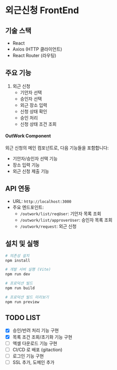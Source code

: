 # 외근신청 FrontEnd


## 기술 스택
- React
- Axios (HTTP 클라이언트)
- React Router (라우팅)

## 주요 기능
1. 외근 신청
    - 기안자 선택
    - 승인자 선택
    - 외근 장소 입력
    - 신청 상태 확인
    - 승인 처리
    - 신청 상태 조건 조회

    
#### OutWork Component
외근 신청의 메인 컴포넌트로, 다음 기능들을 포함합니다:
- 기안자/승인자 선택 기능
- 장소 입력 기능
- 외근 신청 제출 기능

## API 연동
- URL: `http://localhost:3000`
- 주요 엔드포인트:
    - `/outwork/list/reqUser`: 기안자 목록 조회
    - `/outwork/list/approverUser`: 승인자 목록 조회
    - `/outwork/request`: 외근 신청 



## 설치 및 실행
```bash
# 의존성 설치
npm install

# 개발 서버 실행 (Vite)
npm run dev

# 프로덕션 빌드
npm run build

# 프로덕션 빌드 미리보기
npm run preview
```

## TODO LIST
-[x] 승인/반려 처리 기능 구현
- [x] 목록 조건 조회/초기화 기능 구현
- [ ] 엑셀 다운로드 기능 구현
- [ ] CI/CD 로 배포 (gitaction)
- [ ] 로그인 기능 구현
- [ ] SSL 추가, 도메인 추가 